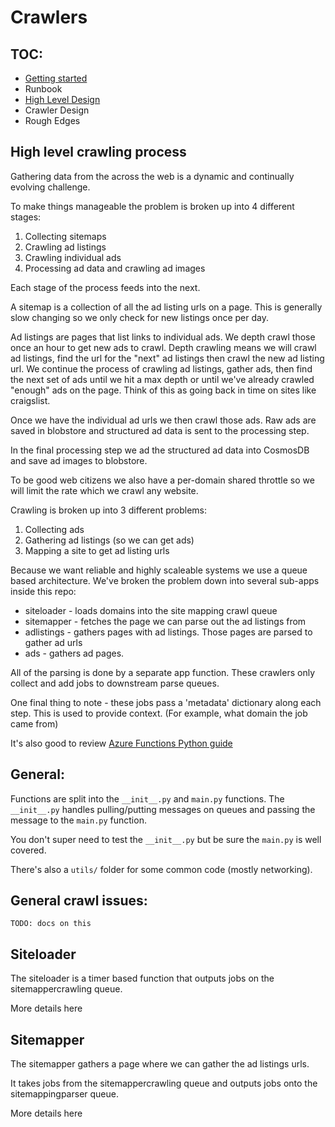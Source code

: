 # Crawlers


## TOC:

* [Getting started](./docs/getting-started.md)
* Runbook 
* [High Level Design](./docs/design.md)
* Crawler Design
* Rough Edges

## High level crawling process

Gathering data from the across the web is a dynamic and continually evolving challenge. 

To make things manageable the problem is broken up into 4 different stages:
1. Collecting sitemaps
2. Crawling ad listings
3. Crawling individual ads
4. Processing ad data and crawling ad images

Each stage of the process feeds into the next. 

A sitemap is a collection of all the ad listing urls on a page. This is generally slow changing so we only check for new listings once per day.

Ad listings are pages that list links to individual ads. We depth crawl those once an hour to get new ads to crawl. Depth crawling means we will crawl ad listings, find the url for the "next" ad listings then crawl the new ad listing url. We continue the process of crawling ad listings, gather ads, then find the next set of ads until we hit a max depth or until we've already crawled "enough" ads on the page. Think of this as going back in time on sites like craigslist.

Once we have the individual ad urls we then crawl those ads. Raw ads are saved in blobstore and structured ad data is sent to the processing step. 

In the final processing step we ad the structured ad data into CosmosDB and save ad images to blobstore. 

To be good web citizens we also have a per-domain shared throttle so we will limit the rate which we crawl any website. 









Crawling is broken up into 3 different problems:
1. Collecting ads
2. Gathering ad listings (so we can get ads)
3. Mapping a site to get ad listing urls

Because we want reliable and highly scaleable systems we use a queue based architecture. We've broken the problem down into several sub-apps inside this repo:
* siteloader - loads domains into the site mapping crawl queue 
* sitemapper - fetches the page we can parse out the ad listings from
* adlistings - gathers pages with ad listings. Those pages are parsed to gather ad urls
* ads - gathers ad pages. 

All of the parsing is done by a separate app function. These crawlers only collect and add jobs to downstream parse queues. 

One final thing to note - these jobs pass a 'metadata' dictionary along each step. This is used to provide context. (For example, what domain the job came from)

It's also good to review [Azure Functions Python guide](https://docs.microsoft.com/en-us/azure/azure-functions/functions-reference-python)

## General:

Functions are split into the `__init__.py` and `main.py` functions. The `__init__.py` handles pulling/putting messages on queues and passing the message to the `main.py` function. 

You don't super need to test the `__init__.py` but be sure the `main.py` is well covered. 

There's also a `utils/` folder for some common code (mostly networking). 

## General crawl issues:
`TODO: docs on this`

## Siteloader

The siteloader is a timer based function that outputs jobs on the sitemappercrawling queue. 

More details here

## Sitemapper

The sitemapper gathers a page where we can gather the ad listings urls. 

It takes jobs from the sitemappercrawling queue and outputs jobs onto the sitemappingparser queue.

More details here

